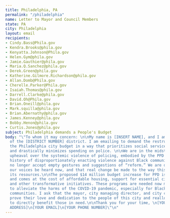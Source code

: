 ```yaml
---
title: Philadelphia, PA
permalink: "/philadelphia"
name: Letter to Mayor and Council Members
state: PA
city: Philadelphia
layout: email
recipients:
- Cindy.Bass@Phila.gov
- Kendra.Brooks@phila.gov
- Kenyatta.Johnson@Phila.gov
- Helen.Gym@phila.gov
- Jamie.Gauthier@phila.gov
- Maria.Q.Sanchez@phila.gov
- Derek.Green@phila.gov
- Katherine.Gilmore.Richardson@phila.gov
- Allan.Domb@Phila.gov
- Cherelle.Parker@Phila.gov
- Isaiah.Thomas@phila.gov
- Darrell.Clarke@phila.gov
- David.Oh@Phila.gov
- Brian.Oneill@phila.gov
- Mark.squilla@phila.gov
- Brian.Abernathy@phila.gov
- James.Kenney@phila.gov
- Bobby.Henon@phila.gov
- Curtis.Jones@phila.gov
subject: Philadelphia demands a People's Budget
body: "\"To whom it may concern: \n\nMy name is [INSERT NAME], and I am a resident
  of the [DISTRICT NUMBER] district. I am emailing to demand the restructuring of
  the Philadelphia city budget in a way that prioritizes social services for communities
  and drastically minimizes spending on police. \n\nWe are in the midst of widespread
  upheaval over the systemic violence of policing, embodied by the PPD's well documented
  history of disproportionately enacting violence against Black communities. We will
  no longer accept empty gestures and suggestions of “reform.” We are demanding that
  our voices be heard now, and that real change be made to the way this city allocates
  its resources.\n\nThe proposed $14 million budget increase for PPD is unacceptable
  and comes at the cost of affordable housing, support for essential city workers,
  and other transformative initiatives. These programs are needed now more than ever
  to alleviate the harms of the COVID-19 pandemic, especially for Black and Brown
  communities. I ask that the mayor, city managing director, and city council members
  prove their love and dedication to the people of this city and reallocate funds
  to directly benefit those in need.\n\nThank you for your time, \n[YOUR NAME]\n[YOUR
  ADDRESS]\n[YOUR EMAIL]\n[YOUR PHONE NUMBER]\"\n"
---
```



